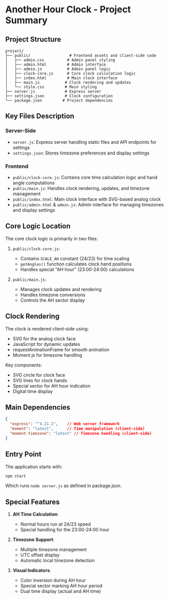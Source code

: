 
# Another Hour Clock - Project Summary

## Project Structure
```
project/
├── public/                 # Frontend assets and client-side code
│   ├── admin.css          # Admin panel styling
│   ├── admin.html         # Admin interface
│   ├── admin.js           # Admin panel logic
│   ├── clock-core.js      # Core clock calculation logic
│   ├── index.html         # Main clock interface
│   ├── main.js           # Clock rendering and updates
│   └── style.css         # Main styling
├── server.js             # Express server
├── settings.json         # Clock configuration
└── package.json         # Project dependencies
```

## Key Files Description

### Server-Side
- `server.js`: Express server handling static files and API endpoints for settings
- `settings.json`: Stores timezone preferences and display settings

### Frontend
- `public/clock-core.js`: Contains core time calculation logic and hand angle computations
- `public/main.js`: Handles clock rendering, updates, and timezone management
- `public/index.html`: Main clock interface with SVG-based analog clock
- `public/admin.html` & `admin.js`: Admin interface for managing timezones and display settings

## Core Logic Location

The core clock logic is primarily in two files:

1. `public/clock-core.js`:
   - Contains `SCALE_AH` constant (24/23) for time scaling
   - `getAngles()` function calculates clock hand positions
   - Handles special "AH hour" (23:00-24:00) calculations

2. `public/main.js`:
   - Manages clock updates and rendering
   - Handles timezone conversions
   - Controls the AH sector display

## Clock Rendering

The clock is rendered client-side using:
- SVG for the analog clock face
- JavaScript for dynamic updates
- requestAnimationFrame for smooth animation
- Moment.js for timezone handling

Key components:
- SVG circle for clock face
- SVG lines for clock hands
- Special sector for AH hour indication
- Digital time display

## Main Dependencies

```json
{
  "express": "^4.21.2",    // Web server framework
  "moment": "latest",      // Time manipulation (client-side)
  "moment-timezone": "latest" // Timezone handling (client-side)
}
```

## Entry Point

The application starts with:
```bash
npm start
```

Which runs `node server.js` as defined in package.json.

## Special Features

1. **AH Time Calculation**: 
   - Normal hours run at 24/23 speed
   - Special handling for the 23:00-24:00 hour

2. **Timezone Support**:
   - Multiple timezone management
   - UTC offset display
   - Automatic local timezone detection

3. **Visual Indicators**:
   - Color inversion during AH hour
   - Special sector marking AH hour period
   - Dual time display (actual and AH time)
